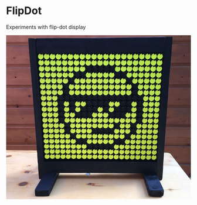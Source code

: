 # FlipDot
Experiments with flip-dot display

![Bitmap test](https://github.com/cazacov/flipdot/blob/master/_img/smile.jpg?raw=true)
